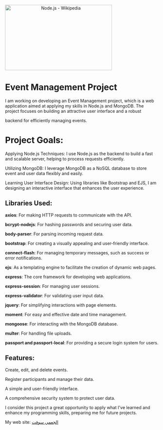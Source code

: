 <span align="center">
<img src="https://upload.wikimedia.org/wikipedia/commons/thumb/d/d9/Node.js_logo.svg/1200px-Node.js_logo.svg.png" jsaction="" class="sFlh5c FyHeAf iPVvYb" style="max-width: 1200px; height: 215px; margin: 0.5px 0px; width: 351px;" alt="Node.js - Wikipedia" jsname="kn3ccd" aria-hidden="false">
</span>

# Event Management Project

I am working on developing an Event Management project, which is a web application aimed at applying my skills in Node.js and MongoDB. The project focuses on building an attractive user interface and a robust 

backend for efficiently managing events.

# Project Goals:

Applying Node.js Techniques: I use Node.js as the backend to build a fast and scalable server, helping to process requests efficiently.

Utilizing MongoDB: I leverage MongoDB as a NoSQL database to store event and user data flexibly and easily.

Learning User Interface Design: Using libraries like Bootstrap and EJS, I am designing an interactive interface that enhances the user experience.

## Libraries Used:

**axios**: For making HTTP requests to communicate with the API.

**bcrypt-nodejs**: For hashing passwords and securing user data.

**body-parser**: For parsing incoming request data.

**bootstrap**: For creating a visually appealing and user-friendly interface.

**connect-flash**: For managing temporary messages, such as success or error notifications.

**ejs**: As a templating engine to facilitate the creation of dynamic web pages.

**express**: The core framework for developing web applications.

**express-session**: For managing user sessions.

**express-validator**: For validating user input data.

**jquery**: For simplifying interactions with page elements.

**moment**: For easy and effective date and time management.

**mongoose**: For interacting with the MongoDB database.

**multer**: For handling file uploads.

**passport and passport-local**: For providing a secure login system for users.

## Features:

Create, edit, and delete events.

Register participants and manage their data.

A simple and user-friendly interface.

A comprehensive security system to protect user data.

I consider this project a great opportunity to apply what I've learned and enhance my programming skills, preparing me for future projects.

My web site: <a href="https://algameisoft.66ghz.com/" target="_blank">الجعمي سوفت</a>
